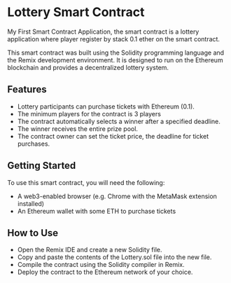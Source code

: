 # Lottery Smart Contract
My First Smart Contract Application, the smart contract is a lottery application where player register by stack 0.1 ether on the smart contract.

This smart contract was built using the Solidity programming language and the Remix development environment. It is designed to run on the Ethereum blockchain and provides a decentralized lottery system.

## Features
* Lottery participants can purchase tickets with Ethereum (0.1). 
* The minimum players for the contract is 3 players
* The contract automatically selects a winner after a specified deadline.
* The winner receives the entire prize pool.
* The contract owner can set the ticket price, the deadline for ticket purchases.

## Getting Started
To use this smart contract, you will need the following:

* A web3-enabled browser (e.g. Chrome with the MetaMask extension installed)
* An Ethereum wallet with some ETH to purchase tickets

## How to Use
* Open the Remix IDE and create a new Solidity file.
* Copy and paste the contents of the Lottery.sol file into the new file.
* Compile the contract using the Solidity compiler in Remix.
* Deploy the contract to the Ethereum network of your choice.
